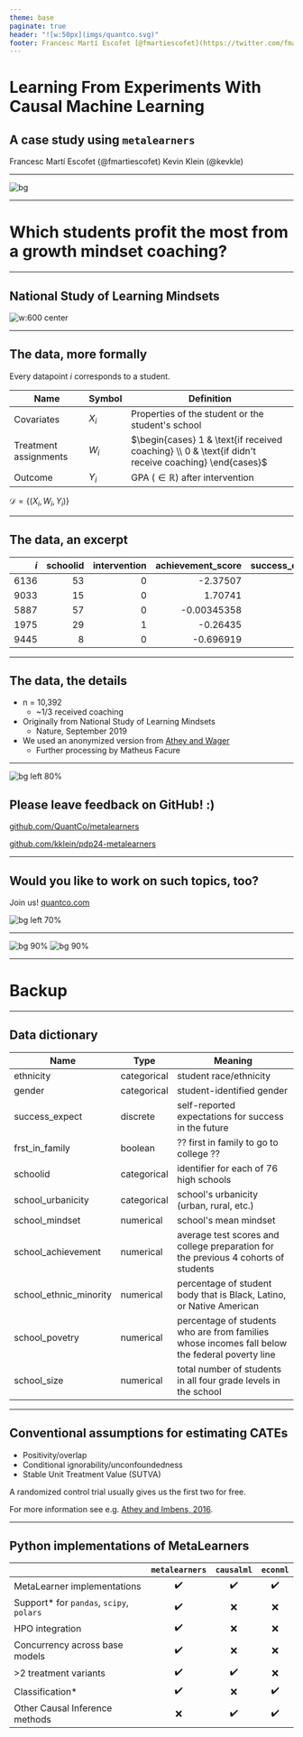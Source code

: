 ```yaml
---
theme: base
paginate: true
header: "![w:50px](imgs/quantco.svg)"
footer: Francesc Martí Escofet [@fmartiescofet](https://twitter.com/fmartiescofet), Kevin Klein [@kevkle](https://twitter.com/kevkle)
---
```



<style>
img[alt~="center"] {
  display: block;
  margin: 0 auto;
}
</style>

<!-- _color: "black" -->
<!-- _footer: ''-->
<!-- _header: ''-->

<!-- _paginate: skip -->

# Learning From Experiments With Causal Machine Learning

## A case study using ``metalearners``

Francesc Martí Escofet (@fmartiescofet)
Kevin Klein (@kevkle)

---
<!-- _footer: ''-->
<!-- _header: ''-->

<!-- _paginate: skip -->

![bg](imgs/basquiat-growth.png)

<!-- According to the National Study, “A growth mindset is the belief that intelligence can be developed. Students with
a growth mindset understand they can get smarter through hard work, the use of effective strategies, and help from
others when needed. It is contrasted with a fixed mindset: the belief that intelligence is a fixed trait that is set in stone
at birth.” -->

---

# Which students profit the most from a growth mindset coaching?

---

## National Study of Learning Mindsets

![w:600 center](imgs/nslm.drawio.png)

---

## The data, more formally

Every datapoint $i$ corresponds to a student.

| Name                  | Symbol | Definition                                                                                           |
|-----------------------|--------|------------------------------------------------------------------------------------------------------|
| Covariates            | $X_i$  | Properties of the student or the student's school                                                        |
| Treatment assignments | $W_i$  | $\begin{cases} 1 & \text{if received coaching} \\ 0 & \text{if didn't receive coaching} \end{cases}$ |
| Outcome               | $Y_i$  | GPA ($\in \mathbb{R}$) after intervention                                                            |

$\mathcal{D} = \{ (X_i, W_i, Y_i)\}$

---

## The data, an excerpt

|  $i$   |   schoolid |   intervention |   achievement_score |   success_expect |   ethnicity |   gender |   frst_in_family |   school_urbanicity |   school_mindset |   school_achievement |   school_ethnic_minority |   school_poverty |   school_size |
|-----:|-----------:|---------------:|--------------------:|-----------------:|------------:|---------:|-----------------:|--------------------:|-----------------:|---------------------:|-------------------------:|-----------------:|--------------:|
| 6136 |         53 |              0 |         -2.37507    |                4 |           4 |        2 |                1 |                   3 |       0.999101   |             0.440912 |                -1.34477  |       -0.304868  |     -1.6462   |
| 9033 |         15 |              0 |          1.70741    |                7 |           4 |        1 |                1 |                   2 |      -0.00995388 |             0.762804 |                -0.225752 |        0.0826126 |      0.350672 |
| 5887 |         57 |              0 |         -0.00345358 |                5 |           4 |        1 |                0 |                   2 |       0.0971624  |            -0.292353 |                -1.03087  |       -0.813799  |      0.184716 |
| 1975 |         29 |              1 |         -0.26435    |                3 |          12 |        2 |                1 |                   1 |      -0.373087   |             0.113096 |                -0.833417 |       -1.92478   |     -1.14731  |
| 9445 |          8 |              0 |         -0.696919   |                5 |           1 |        2 |                1 |                   2 |       0.120413   |             0.105801 |                 1.66055  |        0.226545  |      1.00131  |

---

## The data, the details

* n = 10,392
  * ~1/3 received coaching
* Originally from National Study of Learning Mindsets
  - Nature, September 2019
* We used an anonymized version from [Athey and Wager](https://arxiv.org/pdf/1902.07409)
  * Further processing by Matheus Facure
  
---

<!-- _footer: ''-->
<!-- _header: ''-->

![bg left 80%](imgs/qr-metalearners.svg)

## Please leave feedback on GitHub! :)

[github.com/QuantCo/metalearners](https://github.com/QuantCo/metalearners)

[github.com/kklein/pdp24-metalearners](https://github.com/kklein/pdp24-metalearners)

---

<!-- _footer: ''-->
<!-- _header: ''-->

## Would you like to work on such topics, too?

Join us!
[quantco.com](https://www.quantco.com)

![bg left 70%](imgs/quantco_black.png)

---

<!-- _footer: ''-->
<!-- _header: ''-->

![bg 90%](imgs/jobs-dl-eng.png)
![bg 90%](imgs/jobs-ds.png)

---

# Backup

---

## Data dictionary

| Name                   | Type        | Meaning                                                                                        |
|------------------------|-------------|------------------------------------------------------------------------------------------------|
| ethnicity              | categorical | student race/ethnicity                                                                         |
| gender                 | categorical | student-identified gender                                                                      |
| success_expect         | discrete    | self-reported expectations for success in the future                                           |
| frst_in_family         | boolean     | ?? first in family to go to college ??                                                         |
| schoolid               | categorical | identifier for each of 76 high schools                                                         |
| school_urbanicity      | categorical | school's urbanicity (urban, rural, etc.)                                                       |
| school_mindset         | numerical   | school's mean mindset                                                                          |
| school_achievement     | numerical   | average test scores and college preparation for the previous 4 cohorts of students             |
| school_ethnic_minority | numerical   | percentage of student body that is Black, Latino, or Native American                           |
| school_povetry         | numerical   | percentage of students who are from families whose incomes fall below the federal poverty line |
| school_size            | numerical   | total number of students in all four grade levels in the school                                |

---

## Conventional assumptions for estimating CATEs

- Positivity/overlap
- Conditional ignorability/unconfoundedness
- Stable Unit Treatment Value (SUTVA)

A randomized control trial usually gives us the first two for free.

For more information see e.g. [Athey and Imbens, 2016](https://arxiv.org/pdf/1607.00698.pdf).

---

## Python implementations of MetaLearners

|                                           | `metalearners` | `causalml` | `econml` |
| ----------------------------------------- | :------------: | :--------: | :------: |
| MetaLearner implementations               |       ✔️       |     ✔️     |    ✔️    |
| Support\* for `pandas`, `scipy`, `polars` |       ✔️       |     ❌     |    ❌    |
| HPO integration                           |       ✔️       |     ❌     |    ❌    |
| Concurrency across base models            |       ✔️       |     ❌     |    ❌    |
| >2 treatment variants                     |       ✔️       |     ✔️     |    ❌    |
| Classification\*                          |       ✔️       |     ❌     |    ✔️    |
| Other Causal Inference methods            |       ❌       |     ✔️     |    ✔️    |
